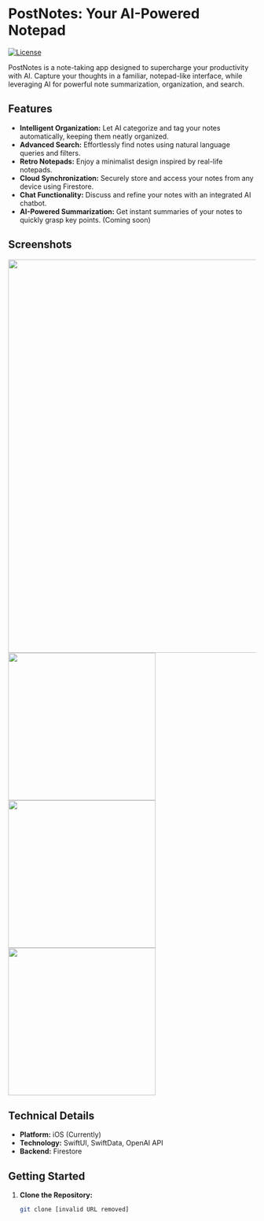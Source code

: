 # PostNotes: Your AI-Powered Notepad

[![License](https://img.shields.io/badge/license-MIT-blue.svg)]([link-to-license-file])

PostNotes is a note-taking app designed to supercharge your productivity with AI. Capture your thoughts in a familiar, notepad-like interface, while leveraging AI for powerful note summarization, organization, and search.

## Features


* **Intelligent Organization:** Let AI categorize and tag your notes automatically, keeping them neatly organized.
* **Advanced Search:** Effortlessly find notes using natural language queries and filters.
* **Retro Notepads:** Enjoy a minimalist design inspired by real-life notepads.
* **Cloud Synchronization:** Securely store and access your notes from any device using Firestore. 
* **Chat Functionality:** Discuss and refine your notes with an integrated AI chatbot.
* **AI-Powered Summarization:** Get instant summaries of your notes to quickly grasp key points. (Coming soon)

## Screenshots

<img src="https://github.com/yuripetrosyan/PostNotes/assets/73176415/90d04f81-7af6-46c0-8d89-94dfba6d312e" data-canonical-src="https://github.com/yuripetrosyan/PostNotes/assets/73176415/90d04f81-7af6-46c0-8d89-94dfba6d312e" width="800" />
<img src="https://github.com/yuripetrosyan/PostNotes/assets/73176415/c1bf0eca-8166-4baf-bfdb-853efeaa40af" data-canonical-src="https://github.com/yuripetrosyan/PostNotes/assets/73176415/c1bf0eca-8166-4baf-bfdb-853efeaa40af" width="300" />

<img src="https://github.com/yuripetrosyan/PostNotes/assets/73176415/657ce9f1-1173-4730-9036-1abcf09ac12c" data-canonical-src="https://github.com/yuripetrosyan/PostNotes/assets/73176415/657ce9f1-1173-4730-9036-1abcf09ac12c" width="300" />

<img src="https://github.com/yuripetrosyan/PostNotes/assets/73176415/6d871b3f-b499-4ccd-8c84-cc196b05a7fd" data-canonical-src="https://github.com/yuripetrosyan/PostNotes/assets/73176415/6d871b3f-b499-4ccd-8c84-cc196b05a7fd" width="300" />




## Technical Details

* **Platform:** iOS (Currently)
* **Technology:** SwiftUI, SwiftData, OpenAI API
* **Backend:** Firestore

## Getting Started

1. **Clone the Repository:**
   ```bash
   git clone [invalid URL removed]








